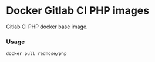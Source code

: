 # Docker Gitlab CI PHP images
Gitlab CI PHP docker base image.

### Usage

```
docker pull rednose/php
```
